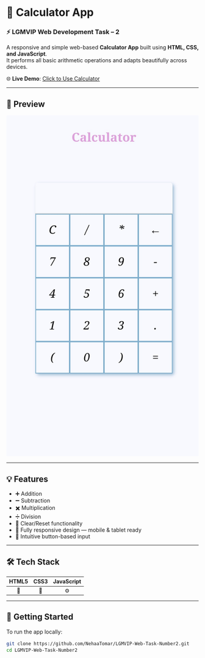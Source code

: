 # 🧮 Calculator App  
### ⚡ LGMVIP Web Development Task – 2

A responsive and simple web-based **Calculator App** built using **HTML, CSS, and JavaScript**.  
It performs all basic arithmetic operations and adapts beautifully across devices.

🌐 **Live Demo**: [Click to Use Calculator](https://nehaatomar.github.io/LGMVIP-Web-Task-Number2/)

---

## 📸 Preview

![Calculator Screenshot](Calculator.jpg)  


---

## 💡 Features

- ➕ Addition  
- ➖ Subtraction  
- ✖️ Multiplication  
- ➗ Division  
- 🔁 Clear/Reset functionality  
- 📱 Fully responsive design — mobile & tablet ready  
- 🎯 Intuitive button-based input

---

## 🛠️ Tech Stack

| HTML5 | CSS3 | JavaScript |
|:-----:|:----:|:----------:|
| 🧱    | 🎨   | ⚙️         |

---

## 🚀 Getting Started

To run the app locally:

```bash
git clone https://github.com/NehaaTomar/LGMVIP-Web-Task-Number2.git
cd LGMVIP-Web-Task-Number2
